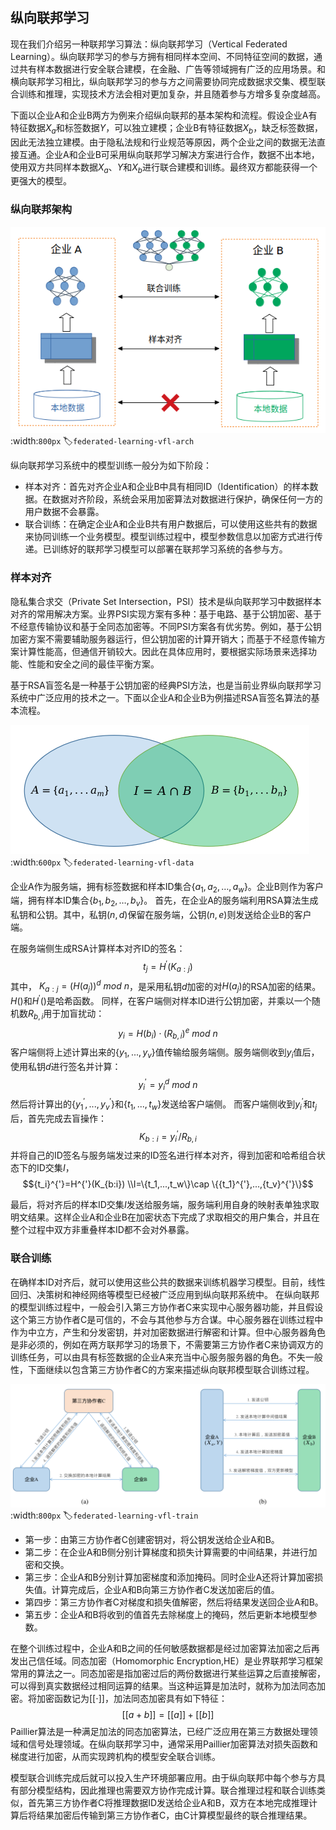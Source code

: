 ## 纵向联邦学习

现在我们介绍另一种联邦学习算法：纵向联邦学习（Vertical Federated Learning）。纵向联邦学习的参与方拥有相同样本空间、不同特征空间的数据，通过共有样本数据进行安全联合建模，在金融、广告等领域拥有广泛的应用场景。和横向联邦学习相比，纵向联邦学习的参与方之间需要协同完成数据求交集、模型联合训练和推理，实现技术方法会相对更加复杂，并且随着参与方增多复杂度越高。

下面以企业A和企业B两方为例来介绍纵向联邦的基本架构和流程。假设企业A有特征数据$X_a$和标签数据$Y$，可以独立建模；企业B有特征数据$X_b$，缺乏标签数据，因此无法独立建模。由于隐私法规和行业规范等原因，两个企业之间的数据无法直接互通。企业A和企业B可采用纵向联邦学习解决方案进行合作，数据不出本地，使用双方共同样本数据$X_a$、$Y$和$X_b$进行联合建模和训练。最终双方都能获得一个更强大的模型。

### 纵向联邦架构

![纵向联邦两方架构](../img/ch10/ch10-federated-learning-vfl-arch.png)
:width:`800px`
:label:`federated-learning-vfl-arch`

纵向联邦学习系统中的模型训练一般分为如下阶段：
- 样本对齐：首先对齐企业A和企业B中具有相同ID（Identification）的样本数据。在数据对齐阶段，系统会采用加密算法对数据进行保护，确保任何一方的用户数据不会暴露。
- 联合训练：在确定企业A和企业B共有用户数据后，可以使用这些共有的数据来协同训练一个业务模型。模型训练过程中，模型参数信息以加密方式进行传递。已训练好的联邦学习模型可以部署在联邦学习系统的各参与方。

### 样本对齐

隐私集合求交（Private Set Intersection，PSI）技术是纵向联邦学习中数据样本对齐的常用解决方案。业界PSI实现方案有多种：基于电路、基于公钥加密、基于不经意传输协议和基于全同态加密等。不同PSI方案各有优劣势。例如，基于公钥加密方案不需要辅助服务器运行，但公钥加密的计算开销大；而基于不经意传输方案计算性能高，但通信开销较大。因此在具体应用时，要根据实际场景来选择功能、性能和安全之间的最佳平衡方案。

基于RSA盲签名是一种基于公钥加密的经典PSI方法，也是当前业界纵向联邦学习系统中广泛应用的技术之一。下面以企业A和企业B为例描述RSA盲签名算法的基本流程。

![纵向联邦样本对齐](../img/ch10/ch10-federated-learning-vfl-data.png)
:width:`600px`
:label:`federated-learning-vfl-data`


企业A作为服务端，拥有标签数据和样本ID集合$\{a_1, a_2, …,a_w\}$。企业B则作为客户端，拥有样本ID集合$\{b_1, b_2, …,b_v\}$。
首先，在企业A的服务端利用RSA算法生成私钥和公钥。其中，私钥$(n,d)$保留在服务端，公钥$(n,e)$则发送给企业B的客户端。

在服务端侧生成RSA计算样本对齐ID的签名：
$$t_j=H^{'}(K_{a:j})$$
其中，
$K_{a:j}=(H(a_j))^d \ mod \ n$，是采用私钥$d$加密的对$H(a_j)$的RSA加密的结果。$H()$和$H^{'}()$是哈希函数。
同样，在客户端侧对样本ID进行公钥加密，并乘以一个随机数$R_{b,i}$用于加盲扰动：
$$y_i=H(b_i)\cdot(R_{b,i})^e \ mod \ n$$
客户端侧将上述计算出来的$\{y_1,...,y_v\}$值传输给服务端侧。服务端侧收到$y_i$值后，使用私钥$d$进行签名并计算：
$$y_i^{'}=y_i^d \ mod \ n$$
然后将计算出的$\{y_1^{'},...,y_v^{'}\}$和$\{t_1,...,t_w\}$发送给客户端侧。
而客户端侧收到$y_i^{'}$和$t_j$后，首先完成去盲操作：
$$K_{b:i}={y_i}^{'}/R_{b,i}$$
并将自己的ID签名与服务端发过来的ID签名进行样本对齐，得到加密和哈希组合状态下的ID交集$I$，
$${t_i}^{'}=H^{'}(K_{b:i}) \\I=\{t_1,...,t_w\}\cap \{{t_1}^{'},...,{t_v}^{'}\}$$

最后，将对齐后的样本ID交集$I$发送给服务端，服务端利用自身的映射表单独求取明文结果。这样企业A和企业B在加密状态下完成了求取相交的用户集合，并且在整个过程中双方非重叠样本ID都不会对外暴露。

### 联合训练

在确样本ID对齐后，就可以使用这些公共的数据来训练机器学习模型。目前，线性回归、决策树和神经网络等模型已经被广泛应用到纵向联邦系统中。
在纵向联邦的模型训练过程中，一般会引入第三方协作者C来实现中心服务器功能，并且假设这个第三方协作者C是可信的，不会与其他参与方合谋。中心服务器在训练过程中作为中立方，产生和分发密钥，并对加密数据进行解密和计算。但中心服务器角色是非必须的，例如在两方联邦学习的场景下，不需要第三方协作者C来协调双方的训练任务，可以由具有标签数据的企业A来充当中心服务服务器的角色。不失一般性，下面继续以包含第三方协作者C的方案来描述纵向联邦模型联合训练过程。

![纵向联邦联合建模](../img/ch10/ch10-federated-learning-vfl-train.png)
:width:`800px`
:label:`federated-learning-vfl-train`

- 第一步：由第三方协作者C创建密钥对，将公钥发送给企业A和B。
- 第二步：在企业A和B侧分别计算梯度和损失计算需要的中间结果，并进行加密和交换。
- 第三步：企业A和B分别计算加密梯度和添加掩码。同时企业A还将计算加密损失值。计算完成后，企业A和B向第三方协作者C发送加密后的值。
- 第四步：第三方协作者C对梯度和损失值解密，然后将结果发送回企业A和B。
- 第五步：企业A和B将收到的值首先去除梯度上的掩码，然后更新本地模型参数。

在整个训练过程中，企业A和B之间的任何敏感数据都是经过加密算法加密之后再发出己信任域。同态加密（Homomorphic Encryption,HE）是业界联邦学习框架常用的算法之一。同态加密是指加密过后的两份数据进行某些运算之后直接解密，可以得到真实数据经过相同运算的结果。当这种运算是加法时，就称为加法同态加密。将加密函数记为$[[\cdot]]$，加法同态加密具有如下特征：
$$[[a+b]]=[[a]]+[[b]]$$
Paillier算法是一种满足加法的同态加密算法，已经广泛应用在第三方数据处理领域和信号处理领域。在纵向联邦学习中，通常采用Paillier加密算法对损失函数和梯度进行加密，从而实现跨机构的模型安全联合训练。

模型联合训练完成后就可以投入生产环境部署应用。由于纵向联邦中每个参与方具有部分模型结构，因此推理也需要双方协作完成计算。联合推理过程和联合训练类似，首先第三方协作者C将推理数据ID发送给企业A和B，双方在本地完成推理计算后将结果加密后传输到第三方协作者C，由C计算模型最终的联合推理结果。


